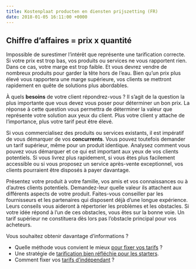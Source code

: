 ```yaml
---
title: Kostenplaat producten en diensten prijszetting (FR)
date: 2018-01-05 16:11:00 +0000
---
```

## Chiffre d’affaires = **prix** x quantité

Impossible de surestimer l’intérêt que représente une tarification correcte. Si votre prix est trop bas, vos produits ou services ne vous rapportent rien. Dans ce cas, votre marge est trop faible. Et vous devrez vendre de nombreux produits pour garder la tête hors de l’eau. Bien qu’un prix plus élevé vous rapportera une marge supérieure, vos clients se mettront rapidement en quête de solutions plus abordables.

À quels **besoins** de votre client répondrez-vous ? Il s’agit de la question la plus importante que vous devez vous poser pour déterminer un bon prix. La réponse à cette question vous permettra de déterminer la valeur que représente votre solution aux yeux du client. Plus votre client y attache de l’importance, plus votre tarif peut être élevé.

Si vous commercialisez des produits ou services existants, il est impératif de vous démarquer de vos **concurrents**. Vous pouvez toutefois demander un tarif supérieur, même pour un produit identique. Analysez comment vous pouvez vous démarquer et ce qui est important aux yeux de vos clients potentiels. Si vous livrez plus rapidement, si vous êtes plus facilement accessible ou si vous proposez un service après-vente exceptionnel, vos clients pourraient être disposés à payer davantage.

Présentez votre produit à votre famille, vos amis et vos connaissances ou à d’autres clients potentiels. Demandez-leur quelle valeur ils attachent aux différents aspects de votre produit. Faites-vous conseiller par les fournisseurs et les partenaires qui disposent déjà d’une longue expérience. Leurs conseils vous aideront à répertorier les problèmes et les obstacles. Si votre idée répond à l’un de ces obstacles, vous êtes sur la bonne voie. Un tarif supérieur ne constituera dès lors pas l’obstacle principal pour vos acheteurs.

Vous souhaitez obtenir davantage d’informations ?

* Quelle méthode vous convient le mieux [pour fixer vos tarifs](https://blog.xerius.be/debutant/fixer-ses-tarifs-quelle-methode-vous-convient-le-mieux) ?
* Une stratégie de [tarification bien réfléchie pour les starters](http://blog.xerius.be/debutant/lean-pricing).
* Comment fixer vos [tarifs d’indépendant](https://blog.xerius.be/debutant/cinq-%C3%A9tapes-pour-fixer-ses-tarifs-dind%C3%A9pendant) ?